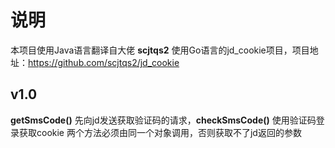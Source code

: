 # 说明

本项目使用Java语言翻译自大佬 **scjtqs2** 使用Go语言的jd_cookie项目，项目地址：https://github.com/scjtqs2/jd_cookie

## v1.0 

**getSmsCode()** 先向jd发送获取验证码的请求，**checkSmsCode()** 使用验证码登录获取cookie
两个方法必须由同一个对象调用，否则获取不了jd返回的参数
